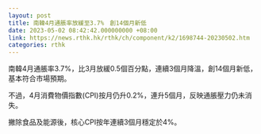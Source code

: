 ```yaml
---
layout: post
title: 南韓4月通脹率放緩至3.7%　創14個月新低
date: 2023-05-02 08:42:42.000000000 +08:00
link: https://news.rthk.hk/rthk/ch/component/k2/1698744-20230502.htm
categories: rthk
---
```


南韓4月通脹率3.7%，比3月放緩0.5個百分點，連續3個月降溫，創14個月新低，基本符合市場預期。

不過，4月消費物價指數(CPI)按月仍升0.2%，連升5個月，反映通脹壓力仍未消失。

撇除食品及能源後，核心CPI按年連續3個月穩定於4%。
